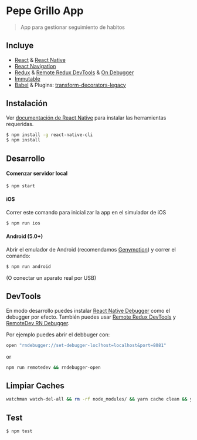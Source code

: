# Pepe Grillo App
> App para gestionar seguimiento de habitos

## Incluye

* [React](https://github.com/facebook/react) & [React Native](https://github.com/facebook/react-native)
* [React Navigation](https://github.com/react-community/react-navigation)
* [Redux](https://github.com/reactjs/redux) & [Remote Redux DevTools](https://github.com/zalmoxisus/remote-redux-devtools) & [On Debugger](https://github.com/jhen0409/remote-redux-devtools-on-debugger)
* [Immutable](https://github.com/facebook/immutable-js)
* [Babel](https://github.com/babel/babel) & Plugins: [transform-decorators-legacy](https://github.com/loganfsmyth/babel-plugin-transform-decorators-legacy)

## Instalación

Ver [documentación de React Native](https://facebook.github.io/react-native/docs/getting-started.html) para instalar las herramientas requeridas.

```bash
$ npm install -g react-native-cli
$ npm install
```

## Desarrollo

#### Comenzar servidor local

```bash
$ npm start
```

#### iOS

Correr este comando para inicializar la app en el simulador de iOS

```bash
$ npm run ios
```

#### Android (5.0+)

Abrir el emulador de Android (recomendamos [Genymotion](https://www.genymotion.com)) y correr el comando:

```bash
$ npm run android
```
(O conectar un aparato real por USB)
 

## DevTools

En modo desarrollo puedes instalar [React Native Debugger](https://github.com/jhen0409/react-native-debugger) como el debugger por efecto. También puedes usar [Remote Redux DevTools](https://github.com/zalmoxisus/remote-redux-devtools) y [RemoteDev RN Debugger](https://github.com/jhen0409/remotedev-rn-debugger).

Por ejemplo puedes abrir el debbuger con: 

```bash
open "rndebugger://set-debugger-loc?host=localhost&port=8081"
```

or 

```bash
npm run remotedev && rndebugger-open
```

## Limpiar Caches

```bash
watchman watch-del-all && rm -rf node_modules/ && yarn cache clean && yarn install && yarn start -- --reset-cache
```

## Test

```bash
$ npm test
```

